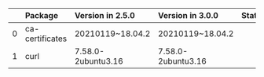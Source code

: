 <!-- markdown-link-check-disable -->

|    | Package         | Version in 2.5.0   | Version in 3.0.0   | Status   |
|---:|:----------------|:-------------------|:-------------------|:---------|
|  0 | ca-certificates | 20210119~18.04.2   | 20210119~18.04.2   |          |
|  1 | curl            | 7.58.0-2ubuntu3.16 | 7.58.0-2ubuntu3.16 |          |